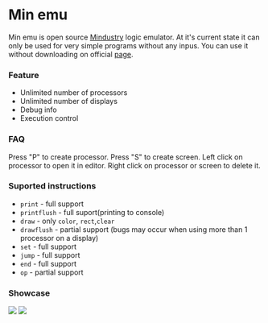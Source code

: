 # Min emu
Min emu is open source [Mindustry](https://github.com/Anuken/Mindustry) logic emulator. At it's current state it can only be used for very simple programs without any inpus. You can use it without downloading on official [page](https://rspx.github.io/MinEmu/).
### Feature
- Unlimited number of processors
- Unlimited number of displays
- Debug info
- Execution control

### FAQ
Press "P" to create processor.
Press "S" to create screen.
Left click on processor to open it in editor.
Right click on processor or screen to delete it.

### Suported instructions
- `print` - full support
- `printflush` - full suport(printing to console)
- `draw` - only `color`, `rect`,`clear`
- `drawflush` - partial support (bugs may occur when using more than 1 processor on a display)
- `set` - full support
- `jump` - full support
- `end` - full support
- `op` - partial support

### Showcase
![](https://i.ibb.co/gW4krdQ/2021-04-05-02-43-31-1.gif)
![](https://i.ibb.co/wRC0gp4/2021-04-05-02-47-08-1.gif)
